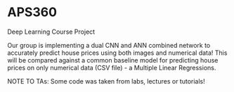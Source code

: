 # APS360
Deep Learning Course Project

Our group is implementing a dual CNN and ANN combined network to accurately predict house prices using both images and numerical data! This will be compared against a common baseline model for predicting house prices on only numerical data (CSV file) - a Multiple Linear Regressions.

NOTE TO TAs: Some code was taken from labs, lectures or tutorials!
